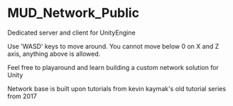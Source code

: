 # MUD_Network_Public
Dedicated server and client for UnityEngine

Use 'WASD' keys to move around.
You cannot move below 0 on X and Z axis, anything above is allowed.

Feel free to playaround and learn building a custom network solution for Unity

Network base is built upon tutorials from kevin kaymak's old tutorial series from 2017
